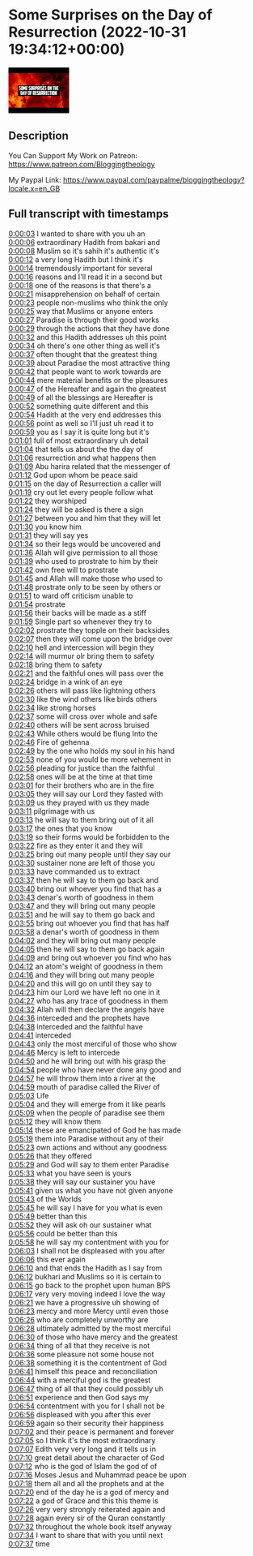 # Some Surprises on the Day of Resurrection (2022-10-31 19:34:12+00:00)

![alt Some Surprises on the Day of Resurrection](Xzv6Inbl8co.jpg "Some Surprises on the Day of Resurrection")

## Description

You Can Support My Work on Patreon:
https://www.patreon.com/Bloggingtheology

My Paypal Link: 
https://www.paypal.com/paypalme/bloggingtheology?locale.x=en_GB



## Full transcript with timestamps

[0:00:03](https://youtu.be/Xzv6Inbl8co?t=3) I wanted to share with you uh an  
[0:00:06](https://youtu.be/Xzv6Inbl8co?t=6) extraordinary Hadith from bakari and  
[0:00:08](https://youtu.be/Xzv6Inbl8co?t=8) Muslim so it's sahih it's authentic it's  
[0:00:12](https://youtu.be/Xzv6Inbl8co?t=12) a very long Hadith but I think it's  
[0:00:14](https://youtu.be/Xzv6Inbl8co?t=14) tremendously important for several  
[0:00:16](https://youtu.be/Xzv6Inbl8co?t=16) reasons and I'll read it in a second but  
[0:00:18](https://youtu.be/Xzv6Inbl8co?t=18) one of the reasons is that there's a  
[0:00:21](https://youtu.be/Xzv6Inbl8co?t=21) misapprehension on behalf of certain  
[0:00:23](https://youtu.be/Xzv6Inbl8co?t=23) people non-muslims who think the only  
[0:00:25](https://youtu.be/Xzv6Inbl8co?t=25) way that Muslims or anyone enters  
[0:00:27](https://youtu.be/Xzv6Inbl8co?t=27) Paradise is through their good works  
[0:00:29](https://youtu.be/Xzv6Inbl8co?t=29) through the actions that they have done  
[0:00:32](https://youtu.be/Xzv6Inbl8co?t=32) and this Hadith addresses uh this point  
[0:00:34](https://youtu.be/Xzv6Inbl8co?t=34) oh there's one other thing as well it's  
[0:00:37](https://youtu.be/Xzv6Inbl8co?t=37) often thought that the greatest thing  
[0:00:39](https://youtu.be/Xzv6Inbl8co?t=39) about Paradise the most attractive thing  
[0:00:42](https://youtu.be/Xzv6Inbl8co?t=42) that people want to work towards are  
[0:00:44](https://youtu.be/Xzv6Inbl8co?t=44) mere material benefits or the pleasures  
[0:00:47](https://youtu.be/Xzv6Inbl8co?t=47) of the Hereafter and again the greatest  
[0:00:49](https://youtu.be/Xzv6Inbl8co?t=49) of all the blessings are Hereafter is  
[0:00:52](https://youtu.be/Xzv6Inbl8co?t=52) something quite different and this  
[0:00:54](https://youtu.be/Xzv6Inbl8co?t=54) Hadith at the very end addresses this  
[0:00:56](https://youtu.be/Xzv6Inbl8co?t=56) point as well so I'll just uh read it to  
[0:00:59](https://youtu.be/Xzv6Inbl8co?t=59) you as I say it is quite long but it's  
[0:01:01](https://youtu.be/Xzv6Inbl8co?t=61) full of most extraordinary uh detail  
[0:01:04](https://youtu.be/Xzv6Inbl8co?t=64) that tells us about the the day of  
[0:01:06](https://youtu.be/Xzv6Inbl8co?t=66) resurrection and what happens then  
[0:01:09](https://youtu.be/Xzv6Inbl8co?t=69) Abu harira related that the messenger of  
[0:01:12](https://youtu.be/Xzv6Inbl8co?t=72) God upon whom be peace said  
[0:01:15](https://youtu.be/Xzv6Inbl8co?t=75) on the day of Resurrection a caller will  
[0:01:19](https://youtu.be/Xzv6Inbl8co?t=79) cry out let every people follow what  
[0:01:22](https://youtu.be/Xzv6Inbl8co?t=82) they worshiped  
[0:01:24](https://youtu.be/Xzv6Inbl8co?t=84) they will be asked is there a sign  
[0:01:27](https://youtu.be/Xzv6Inbl8co?t=87) between you and him that they will let  
[0:01:30](https://youtu.be/Xzv6Inbl8co?t=90) you know him  
[0:01:31](https://youtu.be/Xzv6Inbl8co?t=91) they will say yes  
[0:01:34](https://youtu.be/Xzv6Inbl8co?t=94) so their legs would be uncovered and  
[0:01:36](https://youtu.be/Xzv6Inbl8co?t=96) Allah will give permission to all those  
[0:01:39](https://youtu.be/Xzv6Inbl8co?t=99) who used to prostrate to him by their  
[0:01:42](https://youtu.be/Xzv6Inbl8co?t=102) own free will to prostrate  
[0:01:45](https://youtu.be/Xzv6Inbl8co?t=105) and Allah will make those who used to  
[0:01:48](https://youtu.be/Xzv6Inbl8co?t=108) prostrate only to be seen by others or  
[0:01:51](https://youtu.be/Xzv6Inbl8co?t=111) to ward off criticism unable to  
[0:01:54](https://youtu.be/Xzv6Inbl8co?t=114) prostrate  
[0:01:56](https://youtu.be/Xzv6Inbl8co?t=116) their backs will be made as a stiff  
[0:01:59](https://youtu.be/Xzv6Inbl8co?t=119) Single part so whenever they try to  
[0:02:02](https://youtu.be/Xzv6Inbl8co?t=122) prostrate they topple on their backsides  
[0:02:07](https://youtu.be/Xzv6Inbl8co?t=127) then they will come upon the bridge over  
[0:02:10](https://youtu.be/Xzv6Inbl8co?t=130) hell and intercession will begin they  
[0:02:14](https://youtu.be/Xzv6Inbl8co?t=134) will murmur olr bring them to safety  
[0:02:18](https://youtu.be/Xzv6Inbl8co?t=138) bring them to safety  
[0:02:21](https://youtu.be/Xzv6Inbl8co?t=141) and the faithful ones will pass over the  
[0:02:24](https://youtu.be/Xzv6Inbl8co?t=144) bridge in a wink of an eye  
[0:02:26](https://youtu.be/Xzv6Inbl8co?t=146) others will pass like lightning others  
[0:02:30](https://youtu.be/Xzv6Inbl8co?t=150) like the wind others like birds others  
[0:02:34](https://youtu.be/Xzv6Inbl8co?t=154) like strong horses  
[0:02:37](https://youtu.be/Xzv6Inbl8co?t=157) some will cross over whole and safe  
[0:02:40](https://youtu.be/Xzv6Inbl8co?t=160) others will be sent across bruised  
[0:02:43](https://youtu.be/Xzv6Inbl8co?t=163) While others would be flung Into the  
[0:02:46](https://youtu.be/Xzv6Inbl8co?t=166) Fire of gehenna  
[0:02:49](https://youtu.be/Xzv6Inbl8co?t=169) by the one who holds my soul in his hand  
[0:02:53](https://youtu.be/Xzv6Inbl8co?t=173) none of you would be more vehement in  
[0:02:56](https://youtu.be/Xzv6Inbl8co?t=176) pleading for justice than the faithful  
[0:02:58](https://youtu.be/Xzv6Inbl8co?t=178) ones will be at the time at that time  
[0:03:01](https://youtu.be/Xzv6Inbl8co?t=181) for their brothers who are in the fire  
[0:03:05](https://youtu.be/Xzv6Inbl8co?t=185) they will say our Lord they fasted with  
[0:03:09](https://youtu.be/Xzv6Inbl8co?t=189) us they prayed with us they made  
[0:03:11](https://youtu.be/Xzv6Inbl8co?t=191) pilgrimage with us  
[0:03:13](https://youtu.be/Xzv6Inbl8co?t=193) he will say to them bring out of it all  
[0:03:17](https://youtu.be/Xzv6Inbl8co?t=197) the ones that you know  
[0:03:19](https://youtu.be/Xzv6Inbl8co?t=199) so their forms would be forbidden to the  
[0:03:22](https://youtu.be/Xzv6Inbl8co?t=202) fire as they enter it and they will  
[0:03:25](https://youtu.be/Xzv6Inbl8co?t=205) bring out many people until they say our  
[0:03:30](https://youtu.be/Xzv6Inbl8co?t=210) sustainer none are left of those you  
[0:03:33](https://youtu.be/Xzv6Inbl8co?t=213) have commanded us to extract  
[0:03:37](https://youtu.be/Xzv6Inbl8co?t=217) then he will say to them go back and  
[0:03:40](https://youtu.be/Xzv6Inbl8co?t=220) bring out whoever you find that has a  
[0:03:43](https://youtu.be/Xzv6Inbl8co?t=223) denar's worth of goodness in them  
[0:03:47](https://youtu.be/Xzv6Inbl8co?t=227) and they will bring out many people  
[0:03:51](https://youtu.be/Xzv6Inbl8co?t=231) and he will say to them go back and  
[0:03:55](https://youtu.be/Xzv6Inbl8co?t=235) bring out whoever you find that has half  
[0:03:58](https://youtu.be/Xzv6Inbl8co?t=238) a denar's worth of goodness in them  
[0:04:02](https://youtu.be/Xzv6Inbl8co?t=242) and they will bring out many people  
[0:04:05](https://youtu.be/Xzv6Inbl8co?t=245) then he will say to them go back again  
[0:04:09](https://youtu.be/Xzv6Inbl8co?t=249) and bring out whoever you find who has  
[0:04:12](https://youtu.be/Xzv6Inbl8co?t=252) an atom's weight of goodness in them  
[0:04:16](https://youtu.be/Xzv6Inbl8co?t=256) and they will bring out many people  
[0:04:20](https://youtu.be/Xzv6Inbl8co?t=260) and this will go on until they say to  
[0:04:23](https://youtu.be/Xzv6Inbl8co?t=263) him our Lord we have left no one in it  
[0:04:27](https://youtu.be/Xzv6Inbl8co?t=267) who has any trace of goodness in them  
[0:04:32](https://youtu.be/Xzv6Inbl8co?t=272) Allah will then declare the angels have  
[0:04:36](https://youtu.be/Xzv6Inbl8co?t=276) interceded and the prophets have  
[0:04:38](https://youtu.be/Xzv6Inbl8co?t=278) interceded and the faithful have  
[0:04:41](https://youtu.be/Xzv6Inbl8co?t=281) interceded  
[0:04:43](https://youtu.be/Xzv6Inbl8co?t=283) only the most merciful of those who show  
[0:04:46](https://youtu.be/Xzv6Inbl8co?t=286) Mercy is left to intercede  
[0:04:50](https://youtu.be/Xzv6Inbl8co?t=290) and he will bring out with his grasp the  
[0:04:54](https://youtu.be/Xzv6Inbl8co?t=294) people who have never done any good and  
[0:04:57](https://youtu.be/Xzv6Inbl8co?t=297) he will throw them into a river at the  
[0:04:59](https://youtu.be/Xzv6Inbl8co?t=299) mouth of paradise called the River of  
[0:05:03](https://youtu.be/Xzv6Inbl8co?t=303) Life  
[0:05:04](https://youtu.be/Xzv6Inbl8co?t=304) and they will emerge from it like pearls  
[0:05:09](https://youtu.be/Xzv6Inbl8co?t=309) when the people of paradise see them  
[0:05:12](https://youtu.be/Xzv6Inbl8co?t=312) they will know them  
[0:05:14](https://youtu.be/Xzv6Inbl8co?t=314) these are emancipated of God he has made  
[0:05:19](https://youtu.be/Xzv6Inbl8co?t=319) them into Paradise without any of their  
[0:05:23](https://youtu.be/Xzv6Inbl8co?t=323) own actions and without any goodness  
[0:05:26](https://youtu.be/Xzv6Inbl8co?t=326) that they offered  
[0:05:29](https://youtu.be/Xzv6Inbl8co?t=329) and God will say to them enter Paradise  
[0:05:33](https://youtu.be/Xzv6Inbl8co?t=333) what you have seen is yours  
[0:05:38](https://youtu.be/Xzv6Inbl8co?t=338) they will say our sustainer you have  
[0:05:41](https://youtu.be/Xzv6Inbl8co?t=341) given us what you have not given anyone  
[0:05:43](https://youtu.be/Xzv6Inbl8co?t=343) of the Worlds  
[0:05:45](https://youtu.be/Xzv6Inbl8co?t=345) he will say I have for you what is even  
[0:05:49](https://youtu.be/Xzv6Inbl8co?t=349) better than this  
[0:05:52](https://youtu.be/Xzv6Inbl8co?t=352) they will ask oh our sustainer what  
[0:05:56](https://youtu.be/Xzv6Inbl8co?t=356) could be better than this  
[0:05:58](https://youtu.be/Xzv6Inbl8co?t=358) he will say my contentment with you for  
[0:06:03](https://youtu.be/Xzv6Inbl8co?t=363) I shall not be displeased with you after  
[0:06:06](https://youtu.be/Xzv6Inbl8co?t=366) this ever again  
[0:06:10](https://youtu.be/Xzv6Inbl8co?t=370) and that ends the Hadith as I say from  
[0:06:12](https://youtu.be/Xzv6Inbl8co?t=372) bukhari and Muslims so it is certain to  
[0:06:15](https://youtu.be/Xzv6Inbl8co?t=375) go back to the prophet upon human BPS  
[0:06:17](https://youtu.be/Xzv6Inbl8co?t=377) very very moving indeed I love the way  
[0:06:21](https://youtu.be/Xzv6Inbl8co?t=381) we have a progressive uh showing of  
[0:06:23](https://youtu.be/Xzv6Inbl8co?t=383) mercy and more Mercy until even those  
[0:06:26](https://youtu.be/Xzv6Inbl8co?t=386) who are completely unworthy are  
[0:06:28](https://youtu.be/Xzv6Inbl8co?t=388) ultimately admitted by the most merciful  
[0:06:30](https://youtu.be/Xzv6Inbl8co?t=390) of those who have mercy and the greatest  
[0:06:34](https://youtu.be/Xzv6Inbl8co?t=394) thing of all that they receive is not  
[0:06:36](https://youtu.be/Xzv6Inbl8co?t=396) some pleasure not some house not  
[0:06:38](https://youtu.be/Xzv6Inbl8co?t=398) something it is the contentment of God  
[0:06:41](https://youtu.be/Xzv6Inbl8co?t=401) himself this peace and reconciliation  
[0:06:44](https://youtu.be/Xzv6Inbl8co?t=404) with a merciful god is the greatest  
[0:06:47](https://youtu.be/Xzv6Inbl8co?t=407) thing of all that they could possibly uh  
[0:06:51](https://youtu.be/Xzv6Inbl8co?t=411) experience and then God says my  
[0:06:54](https://youtu.be/Xzv6Inbl8co?t=414) contentment with you for I shall not be  
[0:06:56](https://youtu.be/Xzv6Inbl8co?t=416) displeased with you after this ever  
[0:06:59](https://youtu.be/Xzv6Inbl8co?t=419) again so their security their happiness  
[0:07:02](https://youtu.be/Xzv6Inbl8co?t=422) and their peace is permanent and forever  
[0:07:05](https://youtu.be/Xzv6Inbl8co?t=425) so I think it's the most extraordinary  
[0:07:07](https://youtu.be/Xzv6Inbl8co?t=427) Edith very very long and it tells us in  
[0:07:10](https://youtu.be/Xzv6Inbl8co?t=430) great detail about the character of God  
[0:07:12](https://youtu.be/Xzv6Inbl8co?t=432) who is the god of Islam the god of of  
[0:07:16](https://youtu.be/Xzv6Inbl8co?t=436) Moses Jesus and Muhammad peace be upon  
[0:07:18](https://youtu.be/Xzv6Inbl8co?t=438) them all and all the prophets and at the  
[0:07:20](https://youtu.be/Xzv6Inbl8co?t=440) end of the day he is a god of mercy and  
[0:07:22](https://youtu.be/Xzv6Inbl8co?t=442) a god of Grace and this this theme is  
[0:07:26](https://youtu.be/Xzv6Inbl8co?t=446) very very strongly reiterated again and  
[0:07:28](https://youtu.be/Xzv6Inbl8co?t=448) again every sir of the Quran constantly  
[0:07:32](https://youtu.be/Xzv6Inbl8co?t=452) throughout the whole book itself anyway  
[0:07:34](https://youtu.be/Xzv6Inbl8co?t=454) I want to share that with you until next  
[0:07:37](https://youtu.be/Xzv6Inbl8co?t=457) time  
